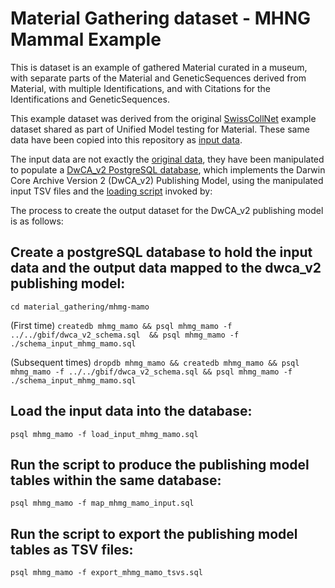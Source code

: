 # Material Gathering dataset - MHNG Mammal Example

This is dataset is an example of gathered Material curated in a museum, with separate parts of the Material and GeneticSequences derived from Material, with multiple Identifications, and with Citations for the Identifications and GeneticSequences.

This example dataset was derived from the original [SwissCollNet](https://github.com/gbif/model-material/tree/master/swisscollnet) example dataset shared as part of Unified Model testing for Material. These same data have been copied into this repository as [input data](./input_data).

The input data are not exactly the [original data](https://github.com/gbif/model-material/tree/master/swisscollnet), they have been manipulated to populate a [DwCA_v2 PostgreSQL database](https://github.com/gbif/model-dwca-v2/tree/master/gbif/dwca_v2_schema.sql), which implements the Darwin Core Archive Version 2 (DwCA_v2) Publishing Model, using the manipulated input TSV files and the [loading script](./load_input_mhmg_mamo.sql) invoked by:

The process to create the output dataset for the DwCA_v2 publishing model is as follows:

## Create a postgreSQL database to hold the input data and the output data mapped to the dwca_v2 publishing model:
```cd material_gathering/mhmg-mamo```

(First time) ```createdb mhmg_mamo && psql mhmg_mamo -f ../../gbif/dwca_v2_schema.sql  && psql mhmg_mamo -f ./schema_input_mhmg_mamo.sql```

(Subsequent times) ```dropdb mhmg_mamo && createdb mhmg_mamo && psql mhmg_mamo -f ../../gbif/dwca_v2_schema.sql && psql mhmg_mamo -f ./schema_input_mhmg_mamo.sql```

## Load the input data into the database:
```psql mhmg_mamo -f load_input_mhmg_mamo.sql```

## Run the script to produce the publishing model tables within the same database:
```psql mhmg_mamo -f map_mhmg_mamo_input.sql```

## Run the script to export the publishing model tables as TSV files:
```psql mhmg_mamo -f export_mhmg_mamo_tsvs.sql```

